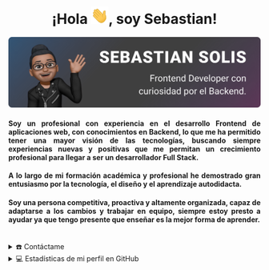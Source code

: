 <div align="center">
  <h1 align="center">¡Hola <img width="35" src="https://github.com/SebastianSolis96/SebastianSolis96/blob/main/img/hi_gif.gif">, soy Sebastian!</h1>
</div>

<div align="center">
  <a href="https://www.sebascript.dev">
    <img  src="https://github.com/SebastianSolis96/SebastianSolis96/blob/main/img/banner.svg" alt="banner" />
  </a>
</div>

<div align="center">
  <h4 align="justify">
    Soy un profesional con experiencia en el desarrollo Frontend de aplicaciones web, con conocimientos en Backend, lo que me ha permitido tener una mayor visión de las tecnologías, buscando siempre experiencias nuevas y positivas que me permitan un crecimiento profesional para llegar a ser un desarrollador Full Stack.
  </h4>
  
  <h4 align="justify">  
    A lo largo de mi formación académica y profesional he demostrado gran entusiasmo por la tecnología, el diseño y el aprendizaje autodidacta.
  </h4>
  
  <h4 align="justify">
    Soy una persona competitiva, proactiva y altamente organizada, capaz de adaptarse a los cambios y trabajar en equipo, siempre estoy presto a ayudar ya que tengo presente que enseñar es la mejor forma de aprender.
  </h4>
  <br>
</div>

<details>
  <summary>☎️ Contáctame</summary>
<div>
  <samp>
    <h2 align="center">Puedes contactarme en:</h2>
    <p align="center">
      <br/>
      <a href="https://mailto:sebasolis@hotmail.es" target="blank">
        <img 
           align="center"
           src="https://img.shields.io/badge/outlook-%231DA1F2.svg?style=for-the-badge&logo=microsoft&logoColor=white"
           alt="sebastian" height="30"/>
      </a>
      <a href="https://wa.me/+5930987280693" target="blank"><img align="center"
         src="https://img.shields.io/badge/whatsapp-4B7F1.svg?style=for-the-badge&logo=whatsapp&logoColor=white"
         alt="sebastian" height="30"/></a>
         
  </p>
    
  <p align="center">
      <a href="https://instagram.com/portfolio__ui" target="blank"><img align="center"
         src="https://img.shields.io/badge/instagram-%23E4405F.svg?style=for-the-badge&logo=Instagram&logoColor=white"
         alt="sebastian" height="30"/></a>
      <a href="https://twitter.com/sebascript_" target="blank"><img align="center"
         src="https://img.shields.io/badge/twitter-1DA1F2.svg?style=for-the-badge&logo=twitter&logoColor=white"
         alt="sebastian" height="30"/></a>
      <br>
   </p>
  </samp>
</div>
</details>

<details> 
  <summary>💻 Estadísticas de mi perfil en GitHub</summary>
  <div>
    <h2 align="center"> 📊 Github Estadísticas </h2>
      <br/>
        <p align="center">
          <a href="https://github.com/SebastianSolis96/">
          <img src="https://github-readme-stats.vercel.app/api/top-langs/?username=SebastianSolis96&langs_count=1&theme=gruvbox&layout=compact&hide_border=true" alt="SebastianSolis96 :: Top Langs" /></a>
        </p>
        <p align="center">
          <a href="https://github.com/SebastianSolis96/">
          <img width="49.5%" src="https://github-readme-stats.vercel.app/api?username=SebastianSolis96&show_icons=true&theme=gruvbox&hide_border=true" />
          <img width="49.5%" src="https://github-readme-streak-stats.herokuapp.com/?user=SebastianSolis96&theme=gruvbox&hide_border=true" />
          </a>
       </p>
     <br>
  </div>    
</details>

